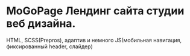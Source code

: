 # MoGoPage Лендинг сайта студии веб дизайна.
HTML, SCSS(Prepros), адаптив и немного JS(мобильная навигация,
фиксированный header, слайдер)

